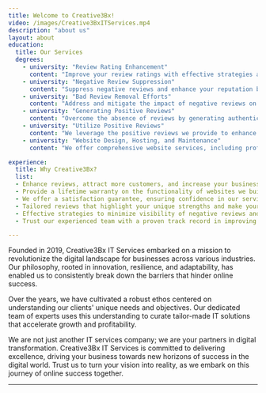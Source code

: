 ```yaml
---
title: Welcome to Creative3Bx!
video: /images/Creative3BxITServices.mp4
description: "about us"
layout: about
education: 
  title: Our Services 
  degrees:
    - university: "Review Rating Enhancement"
      content: "Improve your review ratings with effective strategies and a tailored approach."
    - university: "Negative Review Suppression"
      content: "Suppress negative reviews and enhance your reputation by generating positive feedback."
    - university: "Bad Review Removal Efforts"
      content: "Address and mitigate the impact of negative reviews on your online reputation."
    - university: "Generating Positive Reviews"
      content: "Overcome the absence of reviews by generating authentic and positive feedback."  
    - university: "Utilize Positive Reviews"
      content: "We leverage the positive reviews we provide to enhance your online presence and build trust with potential customers."
    - university: "Website Design, Hosting, and Maintenance"
      content: "We offer comprehensive website services, including professional website design, reliable hosting solutions, and ongoing website maintenance to ensure your online presence is always up-to-date and optimized for success."

experience:
  title: Why Creative3Bx?
  list:
  - Enhance reviews, attract more customers, and increase your business's profitability.
  - Provide a lifetime warranty on the functionality of websites we build. 
  - We offer a satisfaction guarantee, ensuring confidence in our services.
  - Tailored reviews that highlight your unique strengths and make your business stand out.
  - Effective strategies to minimize visibility of negative reviews and protect your reputation.
  - Trust our experienced team with a proven track record in improving online reputation and review ratings.

---
```


Founded in 2019, Creative3Bx IT Services embarked on a mission to revolutionize the digital landscape for businesses across various industries. Our philosophy, rooted in innovation, resilience, and adaptability, has enabled us to consistently break down the barriers that hinder online success.

Over the years, we have cultivated a robust ethos centered on understanding our clients' unique needs and objectives. Our dedicated team of experts uses this understanding to curate tailor-made IT solutions that accelerate growth and profitability.

We are not just another IT services company; we are your partners in digital transformation. Creative3Bx IT Services is committed to delivering excellence, driving your business towards new horizons of success in the digital world. Trust us to turn your vision into reality, as we embark on this journey of online success together.

---